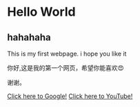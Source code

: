<html> 
  <head>
    <title>hello world </title>
  </head>
  <body>
    <h1>Hello World </h1>
    <h2>hahahaha</h2>
    <p>This is my first webpage. i hope you like it </p>
    <p>你好,这是我的第一个网页，希望你能喜欢😍 </p>
    <p>谢谢。</p>
    <a href="https://www.google.com">Click here to Google!</a>
    <a href="https://www.youtube.com/">Click here to YouTube!</a>
  </body>
</html> 
